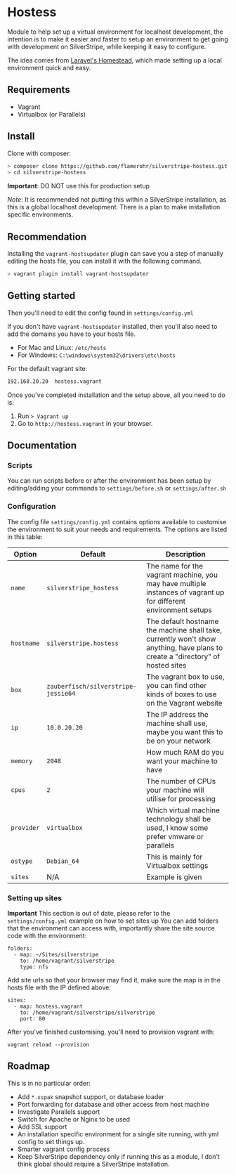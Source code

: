 # Hostess

Module to help set up a virtual environment for localhost development, the intention is to make it easier and
faster to setup an environment to get going with development on SilverStripe, while keeping it easy to configure.

The idea comes from [Laravel's Homestead](https://github.com/laravel/homestead), which made setting up a local
environment quick and easy.

## Requirements

* Vagrant
* Virtualbox (or Parallels)

## Install

Clone with composer:

```sh
> composer clone https://github.com/flamerohr/silverstripe-hostess.git
> cd silverstripe-hostess
```

**Important**: DO NOT use this for production setup

*Note*: It is recommended not putting this within a SilverStripe installation, as this is a global localhost
development. There is a plan to make installation specific environments.

## Recommendation

Installing the `vagrant-hostsupdater` plugin can save you a step of manually editing the hosts file, you can install it
with the following command.

```sh
> vagrant plugin install vagrant-hostsupdater
```

## Getting started

Then you'll need to edit the config found in `settings/config.yml`

If you don't have `vagrant-hostsupdater` installed, then you'll also need to add the domains you have to your hosts file.

* For Mac and Linux: `/etc/hosts`
* For Windows: `C:\windows\system32\drivers\etc\hosts`

For the default vagrant site:

```txt
192.168.20.20  hostess.vagrant
```

Once you've completed installation and the setup above, all you need to do is:

1. Run `> Vagrant up`
1. Go to `http://hostess.vagrant` in your browser.

## Documentation

### Scripts

You can run scripts before or after the environment has been setup by editing/adding your commands to `settings/before.sh` or
`settings/after.sh`

### Configuration

The config file `settings/config.yml` contains options available to customise the environment to suit your needs and requirements. The options are listed in this table:

| Option | Default | Description |
|--- | --- | --- |
| `name` | `silverstripe_hostess` | The name for the vagrant machine, you may have multiple instances of vagrant up for different environment setups |
| `hostname` | `silverstripe.hostess` | The default hostname the machine shall take, currently won't show anything, have plans to create a "directory" of hosted sites |
| `box` | `zauberfisch/silverstripe-jessie64` | The vagrant box to use, you can find other kinds of boxes to use on the Vagrant website |
| `ip` | `10.0.20.20` | The IP address the machine shall use, maybe you want this to be on your network |
| `memory` | `2048` | How much RAM do you want your machine to have |
| `cpus` | `2` | The number of CPUs your machine will utilise for processing |
| `provider` | `virtualbox` | Which virtual machine technology shall be used, I know some prefer vmware or parallels |
| `ostype` | `Debian_64` | This is mainly for Virtualbox settings |
| `sites` | N/A | Example is given |

### Setting up sites

**Important** This section is out of date, please refer to the `settings/config.yml` example on how to set sites up
You can add folders that the environment can access with, importantly share the site source code with the environment:
```
folders:
  - map: ~/Sites/silverstripe
    to: /home/vagrant/silverstripe
    type: nfs
```

Add site urls so that your browser may find it, make sure the map is in the hosts file with the IP defined above:
```
sites:
  - map: hostess.vagrant
    to: /home/vagrant/silverstripe/silverstripe
    port: 80
```

After you've finished customising, you'll need to provision vagrant with:
```
vagrant reload --provision
```

## Roadmap
This is in no particular order:
* Add `*.sspak` snapshot support, or database loader
* Port forwarding for database and other access from host machine
* Investigate Parallels support
* Switch for Apache or Nginx to be used
* Add SSL support
* An installation specific environment for a single site running, with yml config to set things up.
* Smarter vagrant config process
* Keep SilverStripe dependency only if running this as a module, I don't think global should require a SilverStripe
installation.
